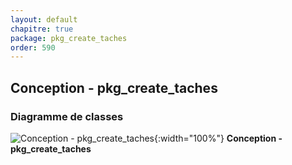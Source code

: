 ```yaml
---
layout: default
chapitre: true
package: pkg_create_taches
order: 590
---
```


## Conception - pkg_create_taches

### Diagramme de classes 

![Conception - pkg_create_taches ](/soli-lms/diagrammes/pkg_create_taches/classes_pkg_create_taches.svg){:width="100%"}
**Conception - pkg_create_taches**